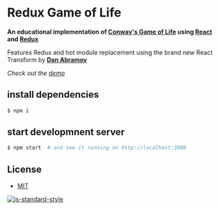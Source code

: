# Redux Game of Life

**An educational implementation of [Conway's Game of Life](https://en.wikipedia.org/wiki/Conway%27s_Game_of_Life) using [React](https://github.com/facebook/react) and [Redux](https://github.com/rackt/redux)**

Features Redux and hot module replacement using the brand new React Transform by **[Dan Abramov](https://github.com/gaearon)**

*Check out the [demo](http://alanrsoares.github.io/redux-game-of-life/)*

## install dependencies
```bash
$ npm i
```

## start developmnent server
```bash
$ npm start  # and see it running on http://localhost:3000
```

## License

- [MIT](/LICENSE)

[![js-standard-style](https://cdn.rawgit.com/feross/standard/master/badge.svg)](https://github.com/feross/standard)
